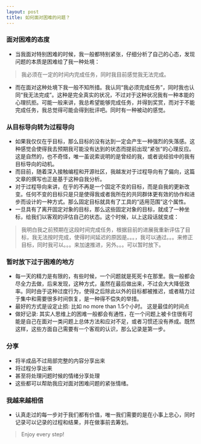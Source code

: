 ```yaml
---
layout: post
title: 如何面对困难的问题？
---
```


### 面对困难的态度

- 当我面对特别困难的时候，我一般都特别紧张，仔细分析了自己的心态，发现问题的本质是困难给了我一种处境：

> 我必须在一定的时间内完成任务，同时我目前感觉我无法完成。

- 而在面对这种处境下我一般不知所措。我认同“我必须完成任务”，同时我也认同“我无法完成”。这种是完全真实的状况，不过对于这种状况我有一种本能的心理抗拒。可能一般来讲，我总希望能够完成任务，并得到奖赏，而对于不能完成任务，我总觉得可能会得到批评吧。同时有一种被动的感觉。

### 从目标导向转为过程导向

- 如果我仅仅在乎目标，那么目标的没有达到一定会产生一种强烈的失落感。这种感觉会使得我去预期我可能没有达到的状态而提前出现“紧张”的心理反应。这是自然的，也不奇怪，唯一虽说索说明的是曾经的我，或者说经验中的我有目标导向的动机。
- 而目前，随着深入接触编程和开源社区，我越发对于过程导向有了偏向，这篇文章的撰写也正是基于这种自我分析。
- 对于过程导向来讲，在乎的不再是一个固定不变的目标，而是自我的更新改变。任何不变的目标只是只是使得我或者我所在的共同群体更有效的协作和进步而设计的一种方式。那么固定目标就具有了工具的“适用范围”这个属性。
- 一旦具有了离开固定对象的目标，那么这些固定对象的目标，就成了一种坐标，给我们以客观的评估自己的状态。这个时候，以上这段话就变成：

> 我明白我之前预期在这段时间完成任务，根据目前的进展我重新评估了目标，我无法按时完成，使得时间延迟的原因是。。。，我可以通过。。。来修正目标，同时我可以。。。来加速推进，另外。。。可以暂时放下。

### 暂时放下过于困难的地方
- 每一天的精力是有限的，有些时候，一个问题就是死死卡在那里。我一般都会尽全力去做，后来发现，这种方式，虽然在最后做出来，不过会大大降低效率。同时由于这种过度行为，使得之后除此以外的目标都被推迟，或者精力过于集中和需要很多时间恢复，是一种得不偿失的举措。
- 最好的方式是设定止损: 比如 no more than 1.5个小时。 这是最佳的时间点
- 做好记录: 其实人思维上的困难一般都会有通性，在一个问题上被卡住很有可能是自己在面对一类问题上总体方法和应对不足，或者习惯还没有养成。既然这样，这些方面自己需要有一个客观的认识，那么记录是第一步。

### 分享
- 将半成品不过局部完整的内容分享出来
- 将过程分享出来
- 甚至将处理问题时候的情绪分享处理
- 这些都可以帮助我应对面对困难问题的紧张情绪。

### 我越来越相信
- 认真走过的每一步对于我们都有价值，唯一我们需要的是在小事上忠心，同时记录可以记录的过程和结果，并在做事前去筹划。

> Enjoy every step!